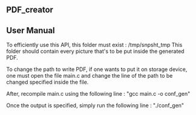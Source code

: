 ## PDF_creator
## User Manual

To efficiently use this API, this folder must exist : /tmp/snpsht_tmp
This folder should contain every picture that's to be put inside the generated PDF.

To change the path to write PDF, if one wants to put it on  storage device, one must
open the file main.c and change the line of the path to be changed specified inside the file.

After, recompile main.c using the following line : "gcc main.c -o conf_gen"

Once the output is specified, simply run the following line : "./conf_gen"


